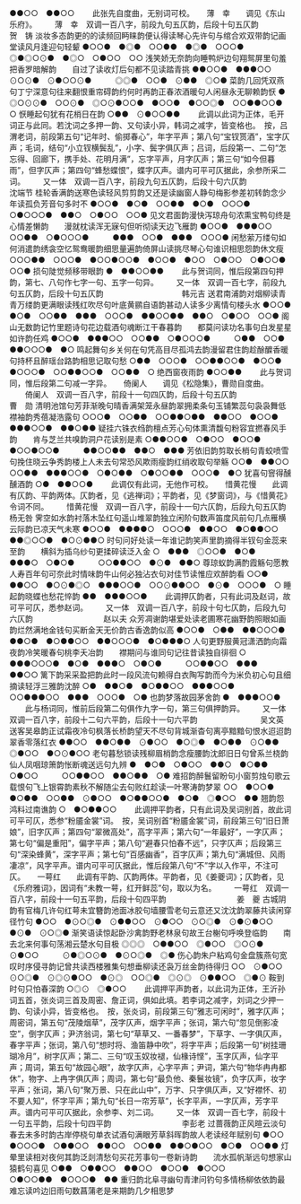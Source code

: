 <!-- { "loadSidebar": true } -->
●●○○　●●○○
   　　此张先自度曲，无别词可校。 
　
薄　幸　　调见《东山乐府》。
　　薄　幸　双调一百八字，前段九句五仄韵，后段十句五仄韵　　　　　　　　　贺　铸
淡妆多态韵更的的读频回眄睐韵便认得读琴心先许句与绾合欢双带韵记画堂读风月逢迎句轻颦
●○○●　●◎●　○○●●　●◎●　○○○●　◎●◎○⊙●　●◎○　○●○○　○○
浅笑娇无奈韵向睡鸭炉边句翔鸳屏里句羞把香罗暗解韵　　自过了读收灯后句都不见读踏青挑
●●○○●　●●●○○　⊙○⊙●　⊙●○○⊙●　　　◎◎●　○○●　⊙●●　◎○●
菜韵几回凭双燕句丁宁深意句往来翻恨重帘碍韵约何时再韵正春浓酒暖句人闲昼永无聊赖韵恹
●　◎○⊙⊙●　○○⊙●　◎○⊙●○○●　●○○●　●○○◎●　○○●●○○●　○
恹睡起句犹有花梢日在韵
○●●　⊙●○○●●
   　　此调以此词为正体，毛开词正与此同。若沈词之多押一韵、又句读小异，韩词之减字，皆变格也。　按，吕渭老词，前段第五句“记年时、偷掷春心”，年字平声；第八句“宝钗贳酒”，宝字仄声；毛词，结句“小立钗横鬓乱”，小字、鬓字俱仄声；吕词，后段第一、二句“怎忘得、回廊下，携手处、花明月满”，忘字平声，月字仄声；第三句“如今但暮雨”，但字仄声；第四句“蜂愁蝶恨”，蝶字仄声。谱内可平可仄据此，余参所采二词。 
　　又一体　双调一百八字，前段九句五仄韵，后段十句六仄韵　　　　　　　　　沈端节
桂轮香满韵送寒色读轻风剪剪韵又还是读幽窗人静句梅影参差初转韵念少年读孤负芳音句多时不
●○○●　●○●　○○●●　●○●　○○○●　○●○○○●　●●○　○●○○　○○●
见文君面韵漫快泻琼舟句浓熏宝鸭句终是心情差懒韵　　漫就枕读浑无寐句但听彻读天边飞雁韵
●○○●　●●●○○　○○●●　○●○○○●　　　●●●　○○●　●●●　○○○●
闲愁萦万缕句如何消遣韵绣衾空忆鸳鸯暖韵细思量遍韵倚屏山读挑尽琴心句谁识相思怨韵休文瘦
○○○●●　○○○●　●○○●○○●　●○○●　●○○　○●○○　○●○○●　○○●
损句陡觉频移带眼韵
●　●●○○●● 
   　　此与贺词同，惟后段第四句押韵，第七、八句作七字一句、五字一句异。 
　　又一体　双调一百七字，前段九句五仄韵，后段十句五仄韵　　　　　　　　　　韩元吉 
送君南浦韵对烟柳读青青万缕韵更满眼读残红吹尽句叶底黄鹂自语韵甚动人读多少离情句楼头水
●○○●　●○●　○○●●　●●●　○○○●　●●○○●●　●●○　○●○○　○○●
阁山无数韵记竹里题诗句花边载酒句魂断江干春暮韵　　都莫问读功名事句白发星星如许韵任鸡
●○○●　●●●○○　○○●●　○●○○○●　　　○●●　○○●　●●○○○●　●○
鸣起舞句乡关何在句凭高目尽孤鸿去韵漫留君住韵趁酴醾香暖句持杯且醉瑶台路韵相思记取句愁
○●●　○○○●　○○●●○○●　●○○●　●○○○●　○○●●○○●　○○●●　○
绝西窗夜雨韵
●○○●● 
   　　此与贺词同，惟后段第二句减一字异。 
　 
倚阑人　　调见《松隐集》，曹勋自度曲。 
　　倚阑人　双调一百八字，前段十一句四仄韵，后段十句五仄韵　　　　　　　　曹　勋 
清明池馆句芳菲渐晚句晴香满架笼永昼韵翠拥柔条句玉铺繁蕊句袅袅舞低襟袖韵秀蓓凝浩露句
○○○●　○○●●　○○●●○●●　●●○○　●○○●　●●●○○●　●●○●●
疑挂六铢衣绉韵檀点芳心句体熏清馥句粉容宜撚春风手韵　　肯与芝兰共嗅韵洞户花读别是素
○●●○○●　○●○○　●○○●　●○○●○○●　　　●●○○●●　●●○　●●●
芳依旧韵剪取长梢句青蛟喷雪句挽住晓云争秀韵楼上人未去句常恐风欺雨瘦韵红绡收取句举觞
○○●　●●○○　○○●●　●●●○○●　○●○●●　○●○○●●　○○○●　●○
犹喜句窨得醺醺酒韵
○●　●●○○● 
   　　此调仅有此词，无他作可校。 
　 
惜黄花慢　　此调有仄韵、平韵两体。仄韵者，见《逃禅词》；平韵者，见《梦窗词》，与《惜黄花》令词不同。 
　　惜黄花慢　双调一百八字，前段十一句六仄韵，后段九句五仄韵　　　　　　　　杨无咎 
霁空如水韵衬落木坠红句遥山堆翠韵独立闲阶句数声笛度风前句几点雁横云际韵已凉天气未寒
●○○●　●●●●○　○○○●　●●○○　●○●●○○　●●◎○○●　●○⊙●●○
时句问好处读一年谁记韵笑声里韵摘得半钗句金蕊来至韵　　横斜为插乌纱句更揉碎读泛入金
○　●●●　◎○○●　●○●　●●●○　○●○●　　　○○●●○○　●⊙●　●●○
尊琼蚁韵满酌霞觞句愿教人寿百年句可奈此时情味韵牛山何必独沾衣句对佳节读惟应欢醉韵看
○○●　●●○○　●○⊙●◎○　●●●○○●　○○⊙●●○○　●⊙●　○○○●　○
睡起韵晓蝶也愁花悴韵
●●　●●●○○● 
   　　此调押仄韵者，只有此词及赵词，故可平可仄，悉参赵词。 
　　又一体　双调一百八字，前段十句七仄韵，后段九句六仄韵　　　　　　　　　赵以夫 
众芳凋谢韵堪爱处读老圃寒花幽野韵照眼如画韵烂然满地金钱句买断金天无价韵古香逸韵似高
●○○●　○●●　●●○○○●　●●○●　●○●●○○　●●○○○●　●○●●●○
人句更野服黄冠潇洒韵向霜夜韵冷笑暖春句桃李夭冶韵　　襟期问与谁同句记往昔读独自徘徊
○　●●●○○○●　●○●　●●●○　○●○●　　　○○●●○○　●●●　●●○○
篱下韵采采盈把韵此时一段风流句赖得白衣陶写韵而今为米负初心句且细摘读轻浮三雅韵沈醉
○●　●●○●　●○●●○○　●●●○○●　○○●●●○○　●●●　○○○●　○●
也韵梦落故园茅舍韵
●　●●●○○● 
   　　此与杨词同，惟前后段第二句俱作九字一句，第三句俱押韵异。 
　　又一体　双调一百八字，前段十二句六平韵，后段十一句六平韵　　　　　　　　吴文英 
送客吴皋韵正试霜夜冷句枫落长桥韵望天不尽句背城渐杳句离亭黯黯句恨水迢迢韵翠香零落红衣
●●○○　●●○●●　⊙●○○　●○◎●　●○●●　⊙○●●　◎●○○　●○⊙●○○
老句暮愁锁读残柳眉梢韵念瘦腰韵沈郎旧日句曾系兰桡韵　　仙人凤咽琼箫韵怅断魂送远句九辨
●　●○●　○●○○　●●○　●○●●　○●○○　　　○○●●○○　●●○●●　○●
难招韵醉鬟留盼句小窗剪烛句歌云载恨句飞上银霄韵素秋不解随尘去句败红趁读一叶寒涛韵梦翠
○○　●○○●　●○●●　○○●●　⊙●○○　●○●●○○●　●○●　◎●○○　●●
翘韵怨鸿料过南谯韵
○　●○●●○○ 
   　　此调押平韵者，只有此词及吴词别首，故此词可平可仄，悉参“粉靥金裳”词。　按，吴词别首“粉靥金裳”词，前段第三句“旧日萧娘”，旧字仄声；第四句“翠微高处”，高字平声；第六句“一年最好”，一字仄声；第七句“偏是重阳”，偏字平声；第八句“避春只怕春不远”，只字仄声；后段第三句“深染蜂黄”，深字平声；第七句“百感幽香”，百字仄声；第九句“满城但、风雨凄凉”，风字平声。谱内可平可仄据此，惟后段第八句“不”字以入作平，不注可仄。 
　 
一萼红　　此调有平韵、仄韵两体。平韵者，见《姜夔词》；仄韵者，见《乐府雅词》，因词有“未教一萼，红开鲜蕊”句，取以为名。 
　　一萼红　双调一百八字，前段十一句五平韵，后段十句四平韵　　　　　　　　　姜　夔 
古城阴韵有官梅几许句红萼未宜簪韵池面冰胶句墙腰雪老句云意还又沈沈韵翠藤共读闲穿径竹句
●○○　●⊙○◎●　⊙●●○○　⊙●○○　⊙○◎●　⊙●⊙●○○　●⊙●　⊙○◎●
渐笑语读惊起卧沙禽韵野老林泉句故王台榭句呼唤登临韵　　南去北来何事句荡湘云楚水句目极
◎◎◎　○●●○○　◎●○○　◎○⊙●　⊙●○○　　　⊙●◎○⊙●　●⊙○◎●　◎●
伤心韵朱户粘鸡句金盘簇燕句宽叹时序侵寻韵记曾共读西楼雅集句想垂柳读还袅万丝金韵待得归
○○　⊙●○○　⊙○◎●　⊙◎⊙●○○　●⊙◎　○○◎●　◎⊙◎　⊙●●○○　◎●⊙
鞍到时句只怕春深韵
○◎⊙　◎●○○ 
   　　此调押平声韵者，以此词为正体，王沂孙词五首，张炎词三首及周密、詹正词，俱如此填。若李词之减字，刘词之少押一韵、句读小异，皆变格也。　按，张炎词，前段第三句“雅志可闲时”，雅字仄声；周密词，第五句“茂陵烟草”，茂字仄声，烟字平声；张词，第六句“忽见倒影凌空”，倒字仄声；尹济翁词，第七句“草草又、一番春梦”，下草字、一字俱仄声，春字平声；张词，第八句“想时将、渔笛静中吹”，将字平声；后段第一句“树挂珊瑚冷月”，树字仄声；第二、三句“叹玉奴妆褪，仙椽诗悭”，玉字仄声，仙字平声；周词，第五句“故园心眼”，故字仄声，心字平声；尹词，第六句“物华冉冉都休”，物字、上冉字俱仄声；周词，第七句“最负他、秦鬟妆镜”，负字仄声，妆字平声；张词，第八句“聚万景、只在此山中”，万字、只字俱仄声，又“好襟怀、初不要人知”，怀字平声；第九句“长日一帘芳草”，长字平声，一字仄声，芳字平声。谱内可平可仄据此，余参李、刘二词。 
　　又一体　双调一百七字，前段十一句五平韵，后段十句四平韵　　　　　　　　　李彭老 
过蔷薇韵正风暄云淡句春去未多时韵古岸停桡句单衣试酒句满眼芳草斜晖韵故人老读经年赋别句
●○○　●○○○●　○●●○○　●●○○　○○●●　●●○●○○　●○●　○○●●
灯晕里读相对夜何其韵泛剡清愁句买花芳事句一卷新诗韵　　流水孤帆渐远句想家山猿鹤句喜见
○●●　○●●○○　●●○○　●○○●　●○○○　　　○●○○●●　●○○○●　●●
重归韵北阜寻幽句青津问钓句多情杨柳依依韵最难忘读吟边旧雨句数菖蒲老是来期韵几夕相思梦
